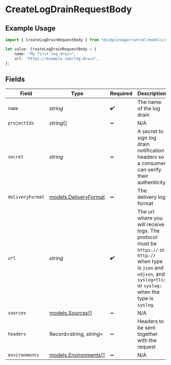 # CreateLogDrainRequestBody

## Example Usage

```typescript
import { CreateLogDrainRequestBody } from "@simplesagar/vercel/models/createlogdrainop.js";

let value: CreateLogDrainRequestBody = {
    name: "My first log drain",
    url: "https://example.com/log-drain",
};
```

## Fields

| Field                                                                                                                                                                         | Type                                                                                                                                                                          | Required                                                                                                                                                                      | Description                                                                                                                                                                   | Example                                                                                                                                                                       |
| ----------------------------------------------------------------------------------------------------------------------------------------------------------------------------- | ----------------------------------------------------------------------------------------------------------------------------------------------------------------------------- | ----------------------------------------------------------------------------------------------------------------------------------------------------------------------------- | ----------------------------------------------------------------------------------------------------------------------------------------------------------------------------- | ----------------------------------------------------------------------------------------------------------------------------------------------------------------------------- |
| `name`                                                                                                                                                                        | *string*                                                                                                                                                                      | :heavy_check_mark:                                                                                                                                                            | The name of the log drain                                                                                                                                                     | My first log drain                                                                                                                                                            |
| `projectIds`                                                                                                                                                                  | *string*[]                                                                                                                                                                    | :heavy_minus_sign:                                                                                                                                                            | N/A                                                                                                                                                                           |                                                                                                                                                                               |
| `secret`                                                                                                                                                                      | *string*                                                                                                                                                                      | :heavy_minus_sign:                                                                                                                                                            | A secret to sign log drain notification headers so a consumer can verify their authenticity                                                                                   | a1Xsfd325fXcs                                                                                                                                                                 |
| `deliveryFormat`                                                                                                                                                              | [models.DeliveryFormat](../models/deliveryformat.md)                                                                                                                          | :heavy_minus_sign:                                                                                                                                                            | The delivery log format                                                                                                                                                       | json                                                                                                                                                                          |
| `url`                                                                                                                                                                         | *string*                                                                                                                                                                      | :heavy_check_mark:                                                                                                                                                            | The url where you will receive logs. The protocol must be `https://` or `http://` when type is `json` and `ndjson`, and `syslog+tls:` or `syslog:` when the type is `syslog`. | https://example.com/log-drain                                                                                                                                                 |
| `sources`                                                                                                                                                                     | [models.Sources](../models/sources.md)[]                                                                                                                                      | :heavy_minus_sign:                                                                                                                                                            | N/A                                                                                                                                                                           |                                                                                                                                                                               |
| `headers`                                                                                                                                                                     | Record<string, *string*>                                                                                                                                                      | :heavy_minus_sign:                                                                                                                                                            | Headers to be sent together with the request                                                                                                                                  |                                                                                                                                                                               |
| `environments`                                                                                                                                                                | [models.Environments](../models/environments.md)[]                                                                                                                            | :heavy_minus_sign:                                                                                                                                                            | N/A                                                                                                                                                                           |                                                                                                                                                                               |